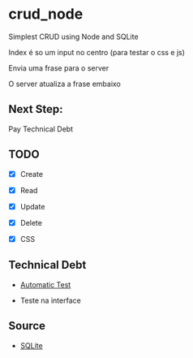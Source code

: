 # crud_node
Simplest CRUD using Node and SQLite

Index é so um input no centro (para testar o css e js)

Envia uma frase para o server

O server atualiza a frase embaixo


## Next Step:
Pay Technical Debt

## TODO

- [x] Create

- [x] Read

- [x] Update

- [x] Delete

- [x] CSS

## Technical Debt

* [Automatic Test](https://dev.to/nedsoft/testing-nodejs-express-api-with-jest-and-supertest-1km6)

* Teste na interface

## Source

* [SQLite](https://www.sqlitetutorial.net/sqlite-nodejs/)
